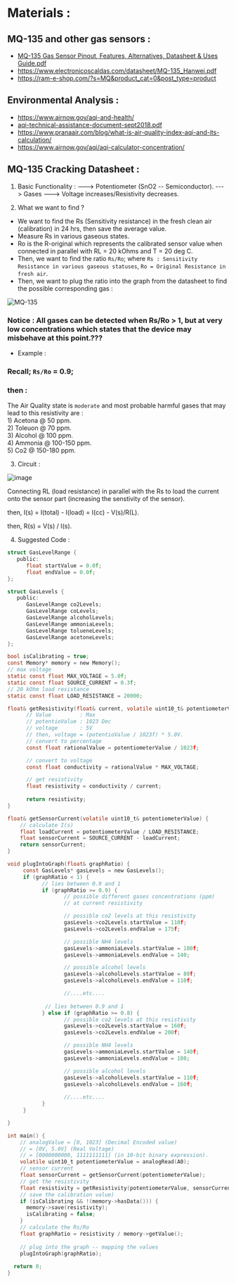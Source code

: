 # Materials : 

## MQ-135 and other gas sensors :
- [MQ-135 Gas Sensor Pinout, Features, Alternatives, Datasheet & Uses Guide.pdf](https://github.com/Air-Gas-Quality/Air-Gas-Quality/files/8318365/MQ-135.Gas.Sensor.Pinout.Features.Alternatives.Datasheet.Uses.Guide.pdf)
- https://www.electronicoscaldas.com/datasheet/MQ-135_Hanwei.pdf
- https://ram-e-shop.com/?s=MQ&product_cat=0&post_type=product

## Environmental Analysis : 
- https://www.airnow.gov/aqi-and-health/
- [aqi-technical-assistance-document-sept2018.pdf](https://github.com/Air-Gas-Quality/Air-Gas-Quality/files/8318367/aqi-technical-assistance-document-sept2018.pdf)
- https://www.pranaair.com/blog/what-is-air-quality-index-aqi-and-its-calculation/
- https://www.airnow.gov/aqi/aqi-calculator-concentration/

## MQ-135 Cracking Datasheet : 

1) Basic Functionality : 
---> Potentiometer (SnO2 -- Semiconductor). 
---> Gases ---> Voltage increases/Resistivity decreases.


2) What we want to find ? 
- We want to find the Rs (Sensitivity resistance) in the fresh clean air (calibration) in 24 hrs, then save the average value.
- Measure Rs in various gaseous states.
- Ro is the R-original which represents the calibrated sensor value when connected in parallel with RL = 20 kOhms and T = 20 deg C.
- Then, we want to find the ratio `Rs/Ro`; where `Rs : Sensitivity Resistance in various gaseous statuses`, `Ro = Original Resistance in fresh air`.
- Then, we want to plug the ratio into the graph from the datasheet to find the possible corresponding gas : 

![MQ-135](https://user-images.githubusercontent.com/60224159/159438596-55ff8d4f-c548-4b93-8070-c7d9e8996670.png)

### Notice : All gases can be detected when Rs/Ro > 1, but at very low concentrations which states that the device may misbehave at this point.???

- Example : 

### Recall; `Rs/Ro` = 0.9;

### then : 

The Air Quality state is `moderate` and most probable harmful gases that may lead to this resistivity are : </br>
      1) Acetona @ 50 ppm. </br>
      2) Toleuon @ 70 ppm. </br>
      3) Alcohol @ 100 ppm. </br>
      4) Ammonia @ 100-150 ppm. </br>
      5) Co2 @ 150-180 ppm. </br>
      

3) Circuit : 

![image](https://user-images.githubusercontent.com/60224159/159455758-84ae0871-1c89-4de2-8568-1a1afeb8a56c.png)

Connecting RL (load resistance) in parallel with the Rs to load the current onto the sensor part (increasing the senstivity of the sensor).

then, I(s) = I(total) - I(load) = I(cc) - V(s)/R(L).

then, R(s) = V(s) / I(s).

4) Suggested Code : 

```c
struct GasLevelRange {
   public:
      float startValue = 0.0f;
      float endValue = 0.0f;
};

struct GasLevels {
   public:
      GasLevelRange co2Levels;
      GasLevelRange coLevels;
      GasLevelRange alcoholLevels;
      GasLevelRange ammoniaLevels;
      GasLevelRange tolueneLevels;
      GasLevelRange acetoneLevels;
};

bool isCalibrating = true;
const Memory* memory = new Memory();
// max voltage 
static const float MAX_VOLTAGE = 5.0f;
static const float SOURCE_CURRENT = 0.3f; 
// 20 kOhm load resistance
static const float LOAD_RESISTANCE = 20000;

float& getResistivity(float& current, volatile uint10_t& potentiometerValue) {
      // Value         : Max
      // potentioValue : 1023 Dec
      // voltage       : 5V
      // then, voltage = (potentioValue / 1023f) * 5.0V.
      // convert to percentage 
      const float rationalValue = potentiometerValue / 1023f; 

      // convert to voltage 
      const float conductivity = rationalValue * MAX_VOLTAGE;  

      // get resistivity
      float resistivity = conductivity / current;   
      
      return resistivity;
}

float& getSensorCurrent(volatile uint10_t& potentiometerValue) {
    // calculate I(s)
    float loadCurrent = potentiometerValue / LOAD_RESISTANCE;
    float sensorCurrent = SOURCE_CURRENT - loadCurrent;
    return sensorCurrent;
}

void plugIntoGraph(float& graphRatio) {
     const GasLevels* gasLevels = new GasLevels();
     if (graphRatio < 1) {
           // lies between 0.9 and 1
           if (graphRatio >= 0.9) {
                  // possible different gases concentrations (ppm) 
                  // at current resistivity

                  // possible co2 levels at this resistivity
                  gasLevels->co2Levels.startValue = 110f;
                  gasLevels->co2Levels.endValue = 175f;

                  // possible NH4 levels
                  gasLevels->ammoniaLevels.startValue = 100f; 
                  gasLevels->ammoniaLevels.endValue = 140;

                  // possible alcohol levels
                  gasLevels->alcoholLevels.startValue = 80f; 
                  gasLevels->alcoholLevels.endValue = 110f;

                  //....etc....
                  
            // lies between 0.9 and 1
           } else if (graphRatio >= 0.8) {
                  // possible co2 levels at this resistivity
                  gasLevels->co2Levels.startValue = 160f;
                  gasLevels->co2Levels.endValue = 200f;

                  // possible NH4 levels
                  gasLevels->ammoniaLevels.startValue = 140f; 
                  gasLevels->ammoniaLevels.endValue = 180;

                  // possible alcohol levels
                  gasLevels->alcoholLevels.startValue = 110f; 
                  gasLevels->alcoholLevels.endValue = 160f;
                  
                  //....etc....
           }
     }

}

int main() {
    // analogValue = [0, 1023] (Decimal Encoded value) 
    // = [0V, 5.0V] (Real Voltage) 
    // = [0000000000, 1111111111] (in 10-bit binary expression).
    volatile uint10_t potentiometerValue = analogRead(A0);
    // sensor current
    float sensorCurrent = getSensorCurrent(potentiometerValue);
    // get the resistivity
    float resistivity = getResistivity(potentiometerValue, sensorCurrent);
    // save the calibration value)
    if (isCalibrating && !(memory->hasData())) {
      memory->save(resistivity);
      isCalibrating = false;
    }
    // calculate the Rs/Ro
    float graphRatio = resistivity / memory->getValue();
    
    // plug into the graph -- mapping the values
    plugIntoGraph(graphRatio);
    
  return 0;
}
```
